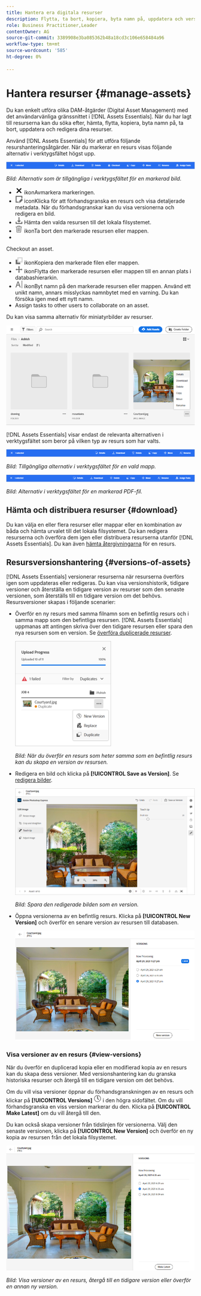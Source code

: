 ```yaml
---
title: Hantera era digitala resurser
description: Flytta, ta bort, kopiera, byta namn på, uppdatera och version av dina resurser i [!DNL Assets Essentials].
role: Business Practitioner,Leader
contentOwner: AG
source-git-commit: 3389908e3ba085362b48a18cd3c106e658484a96
workflow-type: tm+mt
source-wordcount: '585'
ht-degree: 0%

---
```



# Hantera resurser {#manage-assets}

Du kan enkelt utföra olika DAM-åtgärder (Digital Asset Management) med det användarvänliga gränssnittet i [!DNL Assets Essentials]. När du har lagt till resurserna kan du söka efter, hämta, flytta, kopiera, byta namn på, ta bort, uppdatera och redigera dina resurser.

Använd [!DNL Assets Essentials] för att utföra följande resurshanteringsåtgärder. När du markerar en resurs visas följande alternativ i verktygsfältet högst upp.

![Alternativ i verktygsfältet när du väljer en resurs](assets/toolbar-image-selected.png)

*Bild: Alternativ som är tillgängliga i verktygsfältet för en markerad bild.*

* ![avmarkera ](assets/do-not-localize/close-icon.png) ikonAvmarkera markeringen.
* ![details ](assets/do-not-localize/edit-in-icon.png) iconKlicka för att förhandsgranska en resurs och visa detaljerade metadata. När du förhandsgranskar kan du visa versionerna och redigera en bild.
* ![hämtningsikon](assets/do-not-localize/download-icon.png) Hämta den valda resursen till det lokala filsystemet.
* ![ta bort ](assets/do-not-localize/delete-icon.png) ikonTa bort den markerade resursen eller mappen.
* 

   <!-- ![checkout icon](assets/do-not-localize/checkout-icon.png) --> Checkout an asset.
* ![kopiera ](assets/do-not-localize/copy-icon.png) ikonKopiera den markerade filen eller mappen.
* ![flytta ](assets/do-not-localize/move-icon.png) ikonFlytta den markerade resursen eller mappen till en annan plats i databashierarkin.
* ![Byt namn på ](assets/do-not-localize/rename-icon.png) ikonByt namn på den markerade resursen eller mappen. Använd ett unikt namn, annars misslyckas namnbytet med en varning. Du kan försöka igen med ett nytt namn.
* 
   <!-- ![assign task icon](assets/do-not-localize/assign-task-icon.png) --> Assign tasks to other users to collaborate on an asset.

Du kan visa samma alternativ för miniatyrbilder av resurser.

![Alternativ på miniatyrbild av resurs för att hantera en resurs](assets/options-on-thumbnail.png)

[!DNL Assets Essentials] visar endast de relevanta alternativen i verktygsfältet som beror på vilken typ av resurs som har valts.

![Alternativ i verktygsfältet när du väljer en resurs](assets/toolbar-folder-selected.png)

*Bild: Tillgängliga alternativ i verktygsfältet för en vald mapp.*

![Alternativ i verktygsfältet när du väljer en resurs](assets/toolbar-pdf-selected.png)

*Bild: Alternativ i verktygsfältet för en markerad PDF-fil.*

## Hämta och distribuera resurser {#download}

Du kan välja en eller flera resurser eller mappar eller en kombination av båda och hämta urvalet till det lokala filsystemet. Du kan redigera resurserna och överföra dem igen eller distribuera resurserna utanför [!DNL Assets Essentials]. Du kan även [hämta återgivningarna](/help/add-delete.md#renditions) för en resurs.

## Resursversionshantering {#versions-of-assets}

<!-- 
TBD: query for engineering: How many versions are maintained. What happens when we reach that limit? Are old versions automatically removed? -->

[!DNL Assets Essentials] versionerar resurserna när resurserna överförs igen som uppdateras eller redigeras. Du kan visa versionshistorik, tidigare versioner och återställa en tidigare version av resurser som den senaste versionen, som återställs till en tidigare version om det behövs. Resursversioner skapas i följande scenarier:

* Överför en ny resurs med samma filnamn som en befintlig resurs och i samma mapp som den befintliga resursen. [!DNL Assets Essentials] uppmanas att antingen skriva över den tidigare resursen eller spara den nya resursen som en version. Se [överföra duplicerade resurser](/help/add-delete.md#resolve-upload-fails).

   ![Skapa versioner vid överföring](assets/uploads-manage-duplicates.png)

   *Bild: När du överför en resurs som heter samma som en befintlig resurs kan du skapa en version av resursen.*

* Redigera en bild och klicka på **[!UICONTROL Save as Version]**. Se [redigera bilder](/help/edit-images.md).

   ![Spara redigerad bild som en version](assets/edit-image2.png)

   *Bild: Spara den redigerade bilden som en version.*

* Öppna versionerna av en befintlig resurs. Klicka på **[!UICONTROL New Version]** och överför en senare version av resursen till databasen.

   ![Alternativ för att överföra en ny version av en resurs från versionshistoriken](assets/view-asset-versions2.png)

### Visa versioner av en resurs {#view-versions}

När du överför en duplicerad kopia eller en modifierad kopia av en resurs kan du skapa dess versioner. Med versionshantering kan du granska historiska resurser och återgå till en tidigare version om det behövs.

Om du vill visa versioner öppnar du förhandsgranskningen av en resurs och klickar på **[!UICONTROL Versions]** ![Versionsikon](assets/do-not-localize/versions-clock-icon.png) i den högra sidofältet. Om du vill förhandsgranska en viss version markerar du den. Klicka på **[!UICONTROL Make Latest]** om du vill återgå till den.

Du kan också skapa versioner från tidslinjen för versionerna. Välj den senaste versionen, klicka på **[!UICONTROL New Version]** och överför en ny kopia av resursen från det lokala filsystemet.

![Visa versioner av en resurs](assets/view-asset-versions1.png)

*Bild: Visa versioner av en resurs, återgå till en tidigare version eller överför en annan ny version.*
